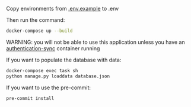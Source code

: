 Copy environments from [.env.example](.env.example) to .env

Then run the command: 
```sh
docker-compose up --build
```

WARNING: you will not be able to use this application unless you have an [authentication-sync](https://github.com/gmalanchuk/authentication-sync) container running

If you want to populate the database with data:
```sh
docker-compose exec task sh
python manage.py loaddata database.json
```

If you want to use the pre-commit:
```sh
pre-commit install
```
